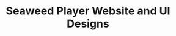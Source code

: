 ---
layout: gallery
title: Seaweed Player Website and UI Designs
alt: Website design for Seaweed Player
category: portfolio
image: seaweed-site
---